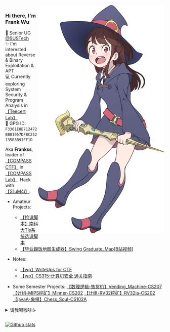<img align='right' src='https://github.com/GhostFrankWu/GhostFrankWu/blob/master/img/Akko_kagari_by_chuunie-dbtty24.webp' width='400px'>  

### Hi there, I'm **Frank Wu**  

🏫 Senior UG [@SUSTech](https://www.sustech.edu.cn/)  
✨ I'm interested about Reverse & Binary Exploitation & APT    
💻 Currently exploring System Security & Program Analysis in [【Teecert Lab】](https://teecertlabs.com/)   
🔑 GPG ID: `F3361E0E712472BB01957DFBC252135B3B91FF1D`  

Aka **Frankss**, leader of [【COMPASS CTF】](https://wiki.compass.college/) in [【COMPASS Lab】](http://compass.sustech.edu.cn/). Hack with [【S1uM4i】](https://www.s1um4i.com/).   

+ Amateur Projects:
    - [【抢课脚本】南科大Tis系统选课脚本](https://github.com/GhostFrankWu/SUSTech_Tools)  
    - [【毕业蹭饭地图生成器】Swing Graduate_Map](https://github.com/GhostFrankWu/JavaSwing-auto_generate_map-Frmeal)\[[B站视频](https://www.bilibili.com/video/BV15h411d7Cf/)]    

+ Notes:  
    - [【wp】WriteUps for CTF](https://github.com/GhostFrankWu/WriteUps) 
    - [【wp】CS315-计算机安全 通关指南](https://github.com/GhostFrankWu/CS315-ComputerSecurity)
+ Some Semester Projects: [【数理逻辑-售货机】Vending_Machine-CS207](https://github.com/GhostFrankWu/SUSTech_CS207_Final-Project_2020f) [【计组-MIPS挖矿】Minner-CS202](https://github.com/lkpengcs/CS202_CPU_Project) [【计组-RV32挖矿】RV32ia-CS202](https://github.com/Trust04zh/riscv_cpu) [【javaA-象棋】Chess_Soul-CS102A](https://github.com/GhostFrankWu/SUSTech_CS102A_Project_2019Froject_2019F) 
 
<details>
<summary>请我喝咖啡☕️</summary>

| 支付宝 | 微信 | 收钱吧 | 
| :----: | :--: | :----: |
| ![](https://github.com/GhostFrankWu/GhostFrankWu/blob/master/img/alipay.png) | ![](https://github.com/GhostFrankWu/GhostFrankWu/blob/master/img/wechat.png) | ![](https://github.com/GhostFrankWu/GhostFrankWu/blob/master/img/bar.png) |

</details>

### 
[![Github stats](https://github-readme-stats.vercel.app/api?username=ghostfrankwu&show_icons=true&line_height=33&count_private=true&theme=solarized-light&hide_rank=true)](https://github.com/anuraghazra/github-readme-stats) 


